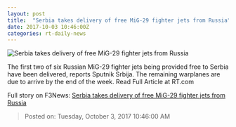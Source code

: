```yaml
---
layout: post
title:  "Serbia takes delivery of free MiG-29 fighter jets from Russia"
date: 2017-10-03 10:46:00Z
categories: rt-daily-news
---
```


![Serbia takes delivery of free MiG-29 fighter jets from Russia](https://cdni.rt.com/files/2017.10/article/59d3680afc7e93ec3c8b4567.jpg)

The first two of six Russian MiG-29 fighter jets being provided free to Serbia have been delivered, reports Sputnik Srbija. The remaining warplanes are due to arrive by the end of the week. Read Full Article at RT.com


Full story on F3News: [Serbia takes delivery of free MiG-29 fighter jets from Russia](http://www.f3nws.com/n/CaugeB)

> Posted on: Tuesday, October 3, 2017 10:46:00 AM
